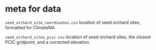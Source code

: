 # meta for data

`seed_orchard_site_coordinates.csv` location of seed orchard sites, formatted for ClimateNA

`seed_orchard_sites_pcic.csv` location of seed orchard sites, the closest PCIC gridpoint, and a corrected elevation.